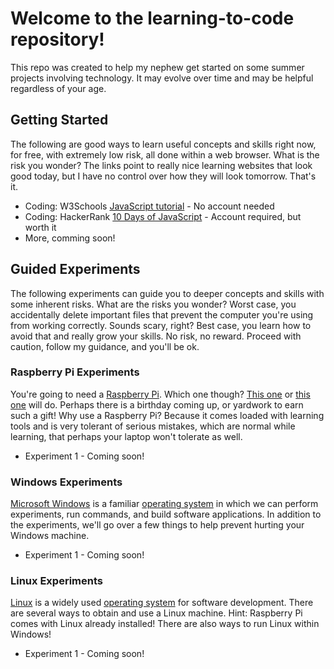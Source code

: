 # Welcome to the learning-to-code repository!
This repo was created to help my nephew get started on some summer projects involving technology. It may evolve over time and may be helpful regardless of your age.

## Getting Started
The following are good ways to learn useful concepts and skills right now, for free, with extremely low risk, all done within a web browser. What is the risk you wonder? The links point to really nice learning websites that look good today, but I have no control over how they will look tomorrow. That's it.
* Coding: W3Schools [JavaScript tutorial](https://www.w3schools.com/js/default.asp) - No account needed
* Coding: HackerRank [10 Days of JavaScript](https://www.hackerrank.com/domains/tutorials/10-days-of-javascript) - Account required, but worth it
* More, comming soon!

## Guided Experiments
The following experiments can guide you to deeper concepts and skills with some inherent risks. What are the risks you wonder? Worst case, you accidentally delete important files that prevent the computer you're using from working correctly. Sounds scary, right? Best case, you learn how to avoid that and really grow your skills. No risk, no reward. Proceed with caution, follow my guidance, and you'll be ok.

### Raspberry Pi Experiments
You're going to need a [Raspberry Pi](https://en.wikipedia.org/wiki/Raspberry_Pi). Which one though? [This one](https://www.amazon.com/CanaKit-Raspberry-8GB-Starter-Kit/dp/B08956GVXN/) or [this one](https://www.amazon.com/CanaKit-Raspberry-Ultimate-Starter-Clear/dp/B07BC567TW/) will do. Perhaps there is a birthday coming up, or yardwork to earn such a gift! Why use a Raspberry Pi? Because it comes loaded with learning tools and is very tolerant of serious mistakes, which are normal while learning, that perhaps your laptop won't tolerate as well.
* Experiment 1 - Coming soon!

### Windows Experiments
[Microsoft Windows](https://en.wikipedia.org/wiki/Operating_system#Microsoft_Windows) is a familiar [operating system](https://en.wikipedia.org/wiki/Operating_system) in which we can perform experiments, run commands, and build software applications. In addition to the experiments, we'll go over a few things to help prevent hurting your Windows machine.
* Experiment 1 - Coming soon!

### Linux Experiments
[Linux](https://en.wikipedia.org/wiki/Operating_system#Linux) is a widely used [operating system](https://en.wikipedia.org/wiki/Operating_system) for software development. There are several ways to obtain and use a Linux machine. Hint: Raspberry Pi comes with Linux already installed! There are also ways to run Linux within Windows!
* Experiment 1 - Coming soon!
